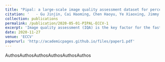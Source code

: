 ```yaml
---
title: "Pipal: a large-scale image quality assessment dataset for perceptual image restoration"
citation: '   - Gu Jinjin, Cai Haoming, Chen Haoyu, Ye Xiaoxing, Jimmy S Ren, Dong Chao'
collection: publications
permalink: /publication/2020-05-01-PIPAL-ECCV-1
excerpt: 'Image quality assessment (IQA) is the key factor for the fast development of image restoration (IR) algorithms. The most recent IR methods based on Generative Adversarial Networks (GANs) have achieved significant improvement in visual performance, but also presented great challenges for quantitative evaluation. Notably, we observe an increasing inconsistency between perceptual quality and the evaluation results. Then we raise two questions: (1) Can existing IQA methods objectively evaluate recent IR algorithms? (2) When focus on beating current benchmarks, are we getting better IR algorithms? To answer these questions and promote the development of IQA methods, we contribute a large-scale IQA dataset, called Perceptual Image Processing Algorithms (PIPAL) dataset. Especially, this dataset includes the results of GAN-based methods, which are missing in previous datasets. We collect more than 1.13 million human judgments to assign subjective scores for PIPAL images using the more reliable “Elo system”. Based on PIPAL, we present new benchmarks for both IQA and super-resolution methods. Our results indicate that existing IQA methods cannot fairly evaluate GAN-based IR algorithms. While using appropriate evaluation methods is important, IQA methods should also be updated along with the development of IR algorithms. At last, we improve the performance of IQA networks on GAN-based distortions by introducing anti-aliasing pooling. Experiments show the effectiveness of the proposed method.'
date: 2020-11-27
venue: 'ECCV'
paperurl: 'http://academicpages.github.io/files/paper1.pdf'
---
```

AuthosAuthosAuthosAuthosAuthosAuthos